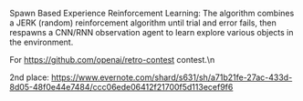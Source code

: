 Spawn Based Experience Reinforcement Learning:
The algorithm combines a JERK (random) reinforcement algorithm until trial and error fails, then respawns a CNN/RNN observation agent to learn explore various objects in the environment.

For https://github.com/openai/retro-contest contest.\n

2nd place: https://www.evernote.com/shard/s631/sh/a71b21fe-27ac-433d-8d05-48f0e44e7484/ccc06ede06412f21700f5d113ecef9f6
